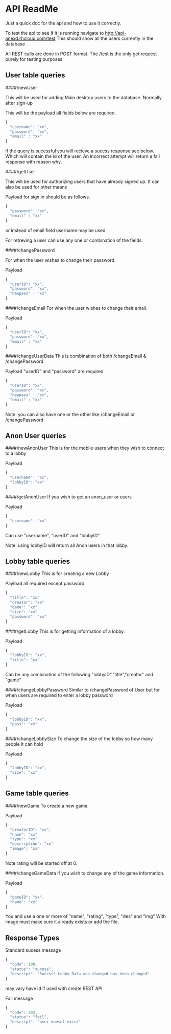 # API ReadMe
Just a quick doc for the api and how to use it correctly.

To test the api to see if it is running navigate to http://api-anexd.rhcloud.com/test
This should show all the users currently in the database

All REST calls are done in POST format. The /test is the only get request purely for testing
purposes

## User table queries

####/newUser

This will be used for adding Main desktop users to the database. Normally after sign-up

This will be the payload all fields below are required.
```javascript
{
  "username": "xx",
  "password": "xx",
  "email" : "xx"
}
```
If the query is sucessful you will recieve a sucess response see below. Which will contain the id of the user.
An incorrect attempt will return a fail response with reason why.

####/getUser

This will be used for authorizing users that have already signed up. It can also be used for other means

Payload for sign in should be as follows.
```javascript
{
  "password": "xx",
  "email" : "xx"
}
```
or instead of email field username may be used.

For retreving a user can use any one or combination of the fields.

####/changePassword

For when the user wishes to change their password.

Payload
```javascript
{
  "userID": "xx",
  "password": "xx",
  "newpass" : "xx"
}
```

####/changeEmail
For when the user wishes to change their email.

Payload
```javascript
{
  "userID": "xx",
  "password": "xx",
  "email" : "xx"
}
```

####/changeUserData
This is combination of both /changeEmail & /changePassword

Payload "userID" and "password" are required
```javascript
{
  "userID": "xx",
  "password": "xx",
  "newpass" : "xx",
  "email" : "xx"
}
```
Note: you can also have one or the other like /changeEmail or /changePassword

## Anon User queries

####/newAnonUser
This is for the mobile users when they wish to connect to a lobby

Payload
```javascript
{
  "username": "xx",
  "lobbyID": "xx"
}
```

####/getAnonUser
If you wish to get an anon_user or users

Payload
```javascript
{
  "username": "xx"
}
```
Can use "username", "userID" and "lobbyID"

Note: using lobbyID will return all Anon users in that lobby.

## Lobby table queries

####/newLobby
This is for creating a new Lobby

Payload all required except password
```javascript
{
  "title": "xx"
  "creator": "xx"
  "game": "xx"
  "size": "xx"
  "password": "xx"
}
```

####/getLobby
This is for getting information of a lobby.

Payload
```javascript
{
  "lobbyID": "xx",
  "title": "xx"
}
```
Can be any combination of the following "lobbyID","title","creator" and "game"

####/changeLobbyPassword
Similar to /changePassword of User but for when users are required to enter a lobby password

Payload
```javascript
{
  "lobbyID": "xx",
  "pass": "xx"
}
```

####/changeLobbySize
To change the size of the lobby so how many people it can hold

Payload
```javascript
{
  "lobbyID": "xx",
  "size": "xx"
}
```

## Game table queries

####/newGame
To create a new game.

Payload
```javascript
{
  "creatorID": "xx",
  "name": "xx"
  "type": "xx"
  "description": "xx"
  "image": "xx"
}
```
Note rating will be started off at 0.

####/changeGameData
If you wish to change any of the game information.

Payload
```javascript
{
  "gameID": "xx",
  "name": "xx"
}
```
You and use a one or more of "name", "rating", "type", "des" and "img"
With image must make sure it already exists or add the file.

## Response Types

Standard sucess message
```javascript
{
  "code": 100,
  "status": "sucess",
  "descript": "Sucess! Lobby Data was changed has been changed"
}
```
may vary have id if used with create REST API

Fail message
```javascript
{
  "code": 303,
  "status": "fail",
  "descript": "user doesnt exist"
}
```
